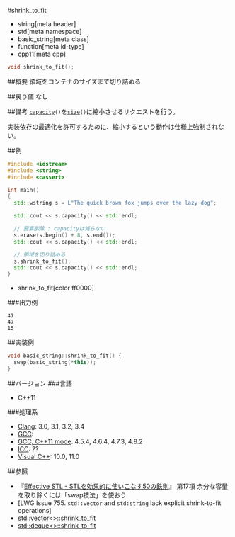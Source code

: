 #shrink_to_fit
* string[meta header]
* std[meta namespace]
* basic_string[meta class]
* function[meta id-type]
* cpp11[meta cpp]

```cpp
void shrink_to_fit();
```

##概要
領域をコンテナのサイズまで切り詰める


##戻り値
なし


##備考
[`capacity`](capacity.md)`()`を[`size`](size.md)`()`に縮小させるリクエストを行う。

実装依存の最適化を許可するために、縮小するという動作は仕様上強制されない。


##例
```cpp
#include <iostream>
#include <string>
#include <cassert>

int main()
{
  std::wstring s = L"The quick brown fox jumps over the lazy dog";

  std::cout << s.capacity() << std::endl;

  // 要素削除 : capacityは減らない
  s.erase(s.begin() + 8, s.end());
  std::cout << s.capacity() << std::endl;

  // 領域を切り詰める
  s.shrink_to_fit();
  std::cout << s.capacity() << std::endl;
}
```
* shrink_to_fit[color ff0000]

###出力例
```
47
47
15
```

##実装例
```cpp
void basic_string::shrink_to_fit() {
  swap(basic_string(*this));
}
```

##バージョン
###言語
- C++11

###処理系
- [Clang](/implementation.md#clang): 3.0, 3.1, 3.2, 3.4
- [GCC](/implementation.md#gcc):
- [GCC, C++11 mode](/implementation.md#gcc): 4.5.4, 4.6.4, 4.7.3, 4.8.2
- [ICC](/implementation.md#icc): ??
- [Visual C++](/implementation.md#visual_cpp): 10.0, 11.0


##参照
- 『[Effective STL - STLを効果的に使いこなす50の鉄則](https://www.amazon.co.jp/dp/4894714108)』 第17項 余分な容量を取り除くには「swap技法」を使おう
- [LWG Issue 755. `std::vector` and `std:string` lack explicit shrink-to-fit operations]
- [std::vector<>::shrink_to_fit](../../vector/shrink_to_fit.md)
- [std::deque<>::shrink_to_fit](../../deque/shrink_to_fit.md)
